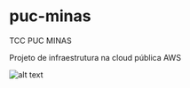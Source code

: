 # puc-minas
TCC PUC MINAS

Projeto de infraestrutura na cloud pública AWS

![alt text](https://github.com/henriquenogueira/puc-minas/blob/main/infra.png)
